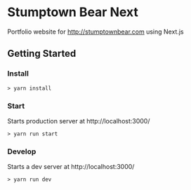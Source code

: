 # Stumptown Bear Next

Portfolio website for http://stumptownbear.com using Next.js

## Getting Started

### Install

```zch
> yarn install
```

### Start

Starts production server at http://localhost:3000/

```zch
> yarn run start
```

### Develop

Starts a dev server at http://localhost:3000/

```zch
> yarn run dev
```
